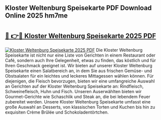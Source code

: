 ## Kloster Weltenburg Speisekarte PDF Download Online 2025 hm7me

# <h2><a href="http://gcacwx.nevu.top/?p=Kloster+Weltenburg+Speisekarte">🔗 👉🔴 Kloster Weltenburg Speisekarte 2025 PDF</a></h2>

[![Kloster Weltenburg Speisekarte 2025 PDF](https://i.imgur.com/dBaPXMq.png)](http://gcacwx.nevu.top/?p=Kloster+Weltenburg+Speisekarte)
Die Kloster Weltenburg Speisekarte ist nicht nur eine Liste von Gerichten in einem Restaurant oder Café, sondern auch Ihre Gelegenheit, etwas zu finden, das köstlich und für Ihren Geschmack geeignet ist. Wir bieten auf unserer Kloster Weltenburg Speisekarte einen Salatbereich an, in dem Sie aus frischen Gemüse- und Obstsalaten für ein leichtes und leckeres Mittagessen wählen können. Für diejenigen, die Fleisch bevorzugen, bieten wir eine umfangreiche Auswahl an Gerichten auf der Kloster Weltenburg Speisekarte an: Rindfleisch, Schweinefleisch, Huhn und Fisch. Unseren Auserwählten bieten wir Gourmet-Gerichte wie Schaschlik und Steak an, die bei lebendem Feuer zubereitet werden. Unsere Kloster Weltenburg Speisekarte umfasst eine große Auswahl an Desserts, von klassischen Torten und Kuchen bis hin zu exquisiten Crème Brûlée und Schokoladentörtchen.
